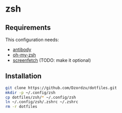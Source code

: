 # zsh

## Requirements 

This configuration needs:

- [antibody]()
- [oh-my-zsh]()
- [screenfetch]() (TODO: make it optional)

## Installation
```bash
git clone https://github.com/Dzordzu/dotfiles.git
mkdir -p ~/.config/zsh
cp dotfiles/zsh/* ~/.config/zsh
ln ~/.config/zsh/.zshrc ~/.zshrc
rm -r dotfiles
```
